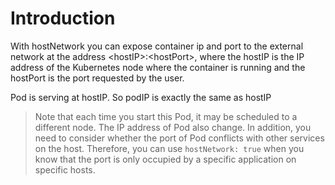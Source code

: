 # Introduction

With hostNetwork you can expose container ip and port to the external network at the address \<hostIP\>:\<hostPort\>, where the hostIP is the IP address of the Kubernetes node where the container is running and the hostPort is the port requested by the user. 

Pod is serving at hostIP. So podIP is exactly the same as hostIP


> Note that each time you start this Pod, it may be scheduled to a different node. The IP address of Pod also change. In addition, you need to consider whether the port of Pod conflicts with other services on the host. Therefore, you can use `hostNetwork: true` when you know that the port is only occupied by a specific application on specific hosts.

